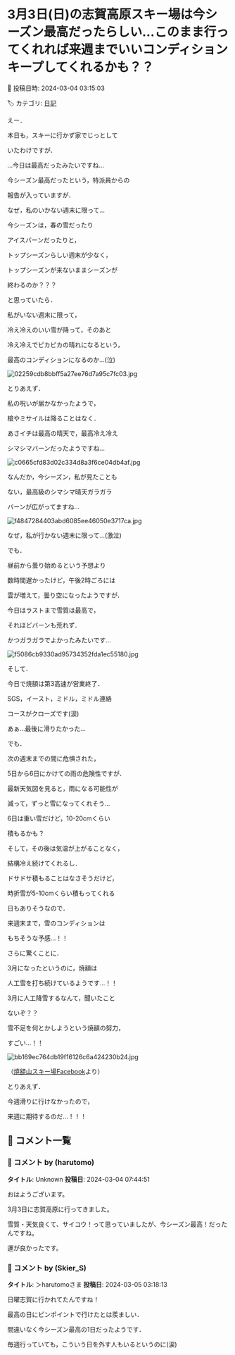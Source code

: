 # 3月3日(日)の志賀高原スキー場は今シーズン最高だったらしい…このまま行ってくれれば来週までいいコンディションキープしてくれるかも？？

📅 投稿日時: 2024-03-04 03:15:03

🏷️ カテゴリ: [日記](cc4b5682fb7b8b144980957a978653fb0.md)

えー．


本日も，スキーに行かず家でじっとして


いたわけですが．





…今日は最高だったみたいですね…


今シーズン最高だったという，特派員からの


報告が入っていますが．


なぜ，私のいかない週末に限って…





今シーズンは，春の雪だったり


アイスバーンだったりと，


トップシーズンらしい週末が少なく，


トップシーズンが来ないままシーズンが


終わるのか？？？


と思っていたら．





私がいない週末に限って，


冷え冷えのいい雪が降って，そのあと


冷え冷えでピカピカの晴れになるという，


最高のコンディションになるのか…(泣)




![02259cdb8bbff5a27ee76d7a95c7fc03.jpg](images/02259cdb8bbff5a27ee76d7a95c7fc03.jpg)







とりあえず．


私の呪いが届かなかったようで，


槍やミサイルは降ることはなく．


あさイチは最高の晴天で，最高冷え冷え


シマシマバーンだったようですね…




![c0665cfd83d02c334d8a3f6ce04db4af.jpg](images/c0665cfd83d02c334d8a3f6ce04db4af.jpg)







なんだか，今シーズン，私が見たことも


ない，最高級のシマシマ晴天ガラガラ


バーンが広がってますね…




![f4847284403abd6085ee46050e3717ca.jpg](images/f4847284403abd6085ee46050e3717ca.jpg)







なぜ，私が行かない週末に限って…(激泣)





でも．


昼前から曇り始めるという予想より


数時間遅かったけど，午後2時ごろには


雲が増えて，曇り空になったようですが．


今日はラストまで雪質は最高で，


それほどバーンも荒れず．


かつガラガラでよかったみたいです…




![f5086cb9330ad95734352fda1ec55180.jpg](images/f5086cb9330ad95734352fda1ec55180.jpg)







そして．


今日で焼額は第3高速が営業終了．


SGS，イースト，ミドル，ミドル連絡


コースがクローズです(涙)


あぁ…最後に滑りたかった…





でも．


次の週末までの間に危惧された，


5日から6日にかけての雨の危険性ですが．


最新天気図を見ると，雨になる可能性が


減って，ずっと雪になってくれそう…


6日は重い雪だけど，10-20cmくらい


積もるかも？





そして，その後は気温が上がることなく，


結構冷え続けてくれるし．


ドサドサ積もることはなさそうだけど，


時折雪が5-10cmくらい積もってくれる


日もありそうなので．


来週末まで，雪のコンディションは


もちそうな予感…！！





さらに驚くことに．


3月になったというのに，焼額は


人工雪を打ち続けているようです…！！


3月に人工降雪するなんて，聞いたこと


ないぞ？？


雪不足を何とかしようという焼額の努力，


すごい…！！







![bb169ec764db19f16126c6a424230b24.jpg](images/bb169ec764db19f16126c6a424230b24.jpg)




（[焼額山スキー場Facebook](https://www.facebook.com/yakebitaiyama/videos/757133569709172)より）





とりあえず．


今週滑りに行けなかったので，


来週に期待するのだ…！！！

## 💬 コメント一覧

### 💬 コメント by (harutomo)
**タイトル**: Unknown
**投稿日**: 2024-03-04 07:44:51

おはようございます。

3月3日に志賀高原に行ってきました。

雪質・天気良くて、サイコウ！って思っていましたが、今シーズン最高！だったんですね。

運が良かったです。

### 💬 コメント by (Skier_S)
**タイトル**: ＞harutomoさま
**投稿日**: 2024-03-05 03:18:13

日曜志賀に行かれてたんですね！

最高の日にピンポイントで行けたとは羨ましい．

間違いなく今シーズン最高の1日だったようです．

毎週行っていても，こういう日を外す人もいるというのに(涙)

